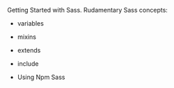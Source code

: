 Getting Started with Sass.
Rudamentary Sass concepts:
* variables
* mixins
* extends
* include

* Using Npm Sass

